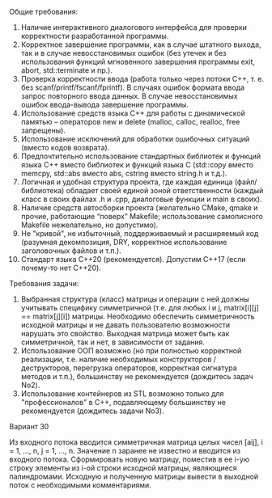 Общие требования:

1) Наличие интерактивного диалогового интерфейса для проверки корректности разработанной
программы.
2) Корректное завершение программы, как в случае штатного выхода, так и в случае
невосстановимых ошибок (без утечек и без использования функций мгновенного завершения
программы exit, abort, std::terminate и пр.).
3) Проверка корректности ввода (работа только через потоки C++, т. е. без
scanf/printf/fscanf/fprintf). В случаях ошибок формата ввода запрос повторного ввода данных. В
случае невосстановимых ошибок ввода-вывода завершение программы.
4) Использование средств языка C++ для работы с динамической памятью – операторов new и
delete (malloc, calloc, realloc, free запрещены).
5) Использование исключений для обработки ошибочных ситуаций (вместо кодов возврата).
6) Предпочтительно использование стандартных библиотек и функций языка C++ вместо
библиотек и функций языка C (std::copy вместо memcpy, std::abs вместо abs, cstring вместо
string.h и т.д.).
7) Логичная и удобная структура проекта, где каждая единица (файл/библиотека) обладает своей
единой зоной ответственности (каждый класс в своих файлах .h и .cpp, диалоговые функции и
main в своих).
8) Наличие средств автосборки проекта (желательно CMake, qmake и прочие, работающие
“поверх” Makefile; использование самописного Makefile нежелательно, но допустимо).
9) Не "кривой", не избыточный, поддерживаемый и расширяемый код (разумная декомпозиция,
DRY, корректное использование заголовочных файлов и т.п.).
10) Стандарт языка C++20 (рекомендуется). Допустим C++17 (если почему-то нет С++20).

Требования задачи:

1) Выбранная структура (класс) матрицы и операции с ней должны учитывать специфику
симметричной (т.е. для любых i и j, matrix[i][j] == matrix[j][i]) матрицы. Необходимо обеспечить
симметричность исходной матрицы и не давать пользователю возможности нарушать это
свойство. Выходная матрица может быть как симметричной, так и нет, в зависимости от задания.
2) Использование ООП возможно (но при полностью корректной реализации, т.е. наличие
необходимых конструкторов / деструкторов, перегрузка операторов, корректная сигнатура
методов и т.п.), большинству не рекомендуется (дождитесь задач No2).
3) Использование контейнеров из STL возможно только для "профессионалов" в С++,
подавляющему большинству не рекомендуется (дождитесь задачи No3).

Вариант 30

Из входного потока вводится симметричная матрица целых чисел [aij], i = 1, ..., n, j = 1, ..., n. Значение n
заранее не известно и вводится из входного потока.
Сформировать новую матрицу, поместив в ее i-ую строку элементы из i-ой строки исходной матрицы,
являющиеся палиндромами.
Исходную и полученную матрицы вывести в выходной поток с необходимыми комментариями.
